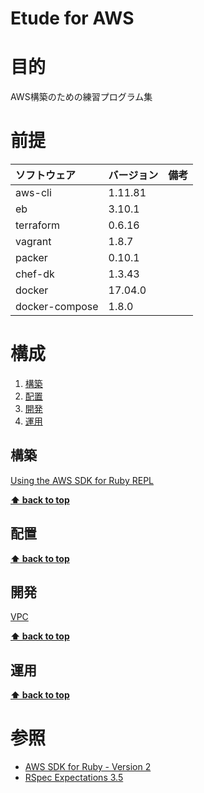 Etude for AWS
===================

# 目的 #
AWS構築のための練習プログラム集

# 前提 #
| ソフトウェア   | バージョン   | 備考        |
|:---------------|:----------|:------------|
| aws-cli        | 1.11.81   |             |
| eb             | 3.10.1    |             |
| terraform      | 0.6.16    |             |
| vagrant        |1.8.7      |             |
| packer         |0.10.1     |             |
| chef-dk        |1.3.43     |             |
| docker         |17.04.0    |             |
| docker-compose |1.8.0      |             |

# 構成 #
1. [構築](#構築)
1. [配置](#配置)
1. [開発](#開発)
1. [運用](#運用)

## 構築
[Using the AWS SDK for Ruby REPL](./ops/build_aws_sdk_repl.md)

**[⬆ back to top](#構成)**

## 配置
**[⬆ back to top](#構成)**

## 開発
[VPC](./dev/vpc/vpc.md)

**[⬆ back to top](#構成)**

## 運用
**[⬆ back to top](#運用)**

# 参照 #
+ [AWS SDK for Ruby - Version 2](http://docs.aws.amazon.com/sdkforruby/api/index.html)
+ [RSpec Expectations 3.5](http://www.relishapp.com/rspec/rspec-expectations/v/3-5/docs)